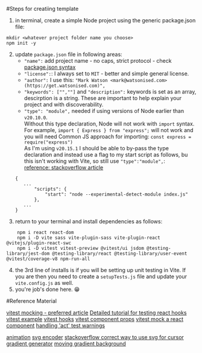 #Steps for creatiing template

  1. in terminal, create a simple Node project using the generic package.json file:
  ```
  mkdir <whatever project folder name you choose>
  npm init -y
  ```  
  2. update `package.json` file in following areas:  
     * `"name":` add project name - no caps, strict protocol - check [package.json syntax](https://docs.npmjs.com/cli/v10/configuring-npm/package-json)  
     *  `"license":`: I always set to `MIT` - better and simple general license.  
     *  `"author":` I use this: `"Mark Watson <mark@watsonised.com> (https://get.watsonised.com)",`  
     *  `"keywords": ["",""]` and `"description":` keywords is set as an array, descirption is a string.  These are important to help explain your project and with discoverability.
     *  `"type": "module",` needed if using versions of Node earlier than `v20.10.0`.  
     Without this type declaration, Node will not work with `import` syntax.  For example,  `import { Express } from "express";` will not work and you will need Common JS approach for importing: `const express = require("express")`  
     As I'm using `v20.15.1` I should be able to by-pass the type declaration and instead use a flag to my start script as follows, bu this isn't working with Vite, so still use `"type":"module",`:  
     [reference: stackoverflow article](https://stackoverflow.com/questions/61401475/why-is-type-module-in-package-json-file)
     ```
     {
        ...
            "scripts": {
                "start": "node --experimental-detect-module index.js"
            },
        ...
     }  
  3. return to your terminal and install dependencies as follows:  
```
    npm i react react-dom
    npm i -D vite sass vite-plugin-sass vite-plugin-react @vitejs/plugin-react-swc
    npm i -D vitest vitest-preview @vitest/ui jsdom @testing-library/jest-dom @testing-library/react @testing-library/user-event @vitest/coverage-v8 npm-run-all
```  
  4. the 3rd line of installs is if you will be setting up unit testing in Vite.  If you are then you need to create a `setupTests.js` file and update your `vite.config.js` as well.
  5. you're job's done here.  😁

  #Reference Material

  [vitest mocking - preferred article](https://dev.to/mayashavin/react-component-testing-with-vitest-efficiently-296c)
  [Detailed tutorial for testing react hooks](https://www.toptal.com/react/testing-react-hooks-tutorial)
  [vitest example](https://www.thisdot.co/blog/how-to-test-react-custom-hooks-and-components-with-vitest)
  [vitest hooks](https://dev.to/mbarzeev/mocking-data-fetching-react-hooks-nn5)
  [vitest component props](https://robertmarshall.dev/blog/react-component-props-passed-to-child-jest-unit-test/)
  [vitest mock a react component](https://robertmarshall.dev/blog/how-to-mock-a-react-component-in-jest/)
  [handling 'act' test warnings](https://kentcdodds.com/blog/fix-the-not-wrapped-in-act-warning#2-when-testing-custom-hooks)

  [animation](https://stackoverflow.com/questions/52507110/implementing-transition-effects-in-react-js-when-state-changes)
  [svg encoder](https://yoksel.github.io/url-encoder/)
  [stackoverflow correct way to use svg for cursor](https://stackoverflow.com/questions/45962081/css-cursor-pointer-with-svg-image)
  [gradient generator](https://csshero.org/mesher/)
  [moving gradient background](https://bootcamp.uxdesign.cc/bringing-life-to-your-website-with-moving-mesh-gradient-backgrounds-20b7e26844a2)  
